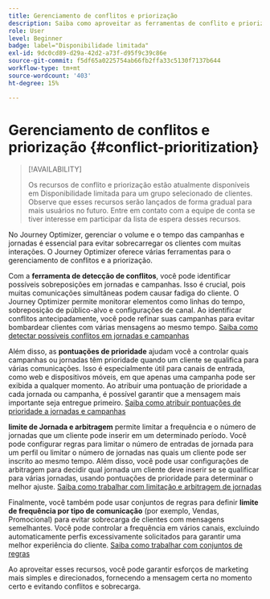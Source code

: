 ```yaml
---
title: Gerenciamento de conflitos e priorização
description: Saiba como aproveitar as ferramentas de conflito e priorização do Journey Optimizer.
role: User
level: Beginner
badge: label="Disponibilidade limitada"
exl-id: 9dc0cd89-d29a-42d2-a73f-d95f9c39c86e
source-git-commit: f5df65a0225754ab66fb2ffa33c5130f7137b644
workflow-type: tm+mt
source-wordcount: '403'
ht-degree: 15%

---
```


# Gerenciamento de conflitos e priorização {#conflict-prioritization}

>[!AVAILABILITY]
>
>Os recursos de conflito e priorização estão atualmente disponíveis em Disponibilidade limitada para um grupo selecionado de clientes. Observe que esses recursos serão lançados de forma gradual para mais usuários no futuro. Entre em contato com a equipe de conta se tiver interesse em participar da lista de espera desses recursos.

No Journey Optimizer, gerenciar o volume e o tempo das campanhas e jornadas é essencial para evitar sobrecarregar os clientes com muitas interações. O Journey Optimizer oferece várias ferramentas para o gerenciamento de conflitos e a priorização.

Com a **ferramenta de detecção de conflitos**, você pode identificar possíveis sobreposições em jornadas e campanhas. Isso é crucial, pois muitas comunicações simultâneas podem causar fadiga do cliente. O Journey Optimizer permite monitorar elementos como linhas do tempo, sobreposição de público-alvo e configurações de canal. Ao identificar conflitos antecipadamente, você pode refinar suas campanhas para evitar bombardear clientes com várias mensagens ao mesmo tempo. [Saiba como detectar possíveis conflitos em jornadas e campanhas](conflicts.md)

Além disso, as **pontuações de prioridade** ajudam você a controlar quais campanhas ou jornadas têm prioridade quando um cliente se qualifica para várias comunicações. Isso é especialmente útil para canais de entrada, como web e dispositivos móveis, em que apenas uma campanha pode ser exibida a qualquer momento. Ao atribuir uma pontuação de prioridade a cada jornada ou campanha, é possível garantir que a mensagem mais importante seja entregue primeiro. [Saiba como atribuir pontuações de prioridade a jornadas e campanhas](priority-scores.md)

**limite de Jornada e arbitragem** permite limitar a frequência e o número de jornadas que um cliente pode inserir em um determinado período. Você pode configurar regras para limitar o número de entradas de jornada para um perfil ou limitar o número de jornadas nas quais um cliente pode ser inscrito ao mesmo tempo. Além disso, você pode usar configurações de arbitragem para decidir qual jornada um cliente deve inserir se se qualificar para várias jornadas, usando pontuações de prioridade para determinar o melhor ajuste. [Saiba como trabalhar com limitação e arbitragem de jornadas](journey-capping.md)

Finalmente, você também pode usar conjuntos de regras para definir **limite de frequência por tipo de comunicação** (por exemplo, Vendas, Promocional) para evitar sobrecarga de clientes com mensagens semelhantes. Você pode controlar a frequência em vários canais, excluindo automaticamente perfis excessivamente solicitados para garantir uma melhor experiência do cliente. [Saiba como trabalhar com conjuntos de regras](../configuration/rule-sets.md)</li></ul>

Ao aproveitar esses recursos, você pode garantir esforços de marketing mais simples e direcionados, fornecendo a mensagem certa no momento certo e evitando conflitos e sobrecarga.
